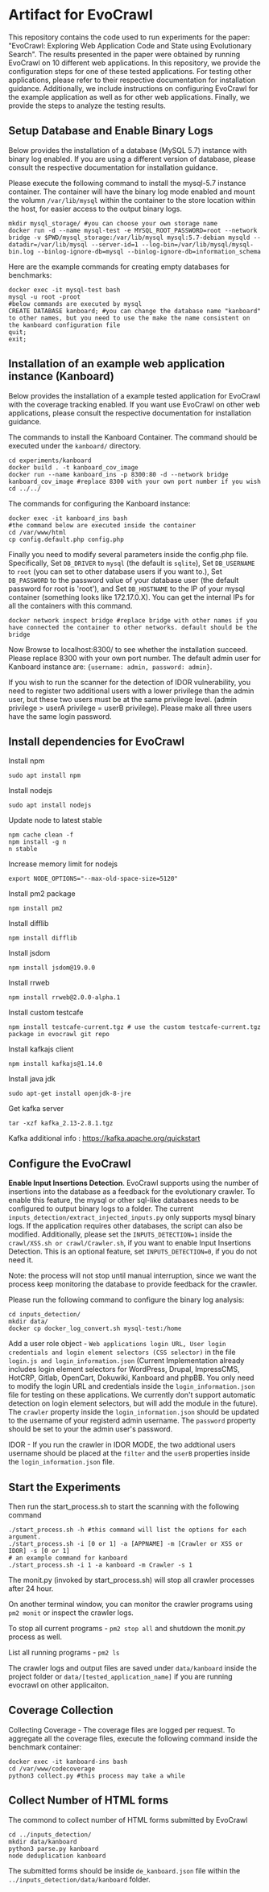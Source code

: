 
# Artifact for EvoCrawl #
This repository contains the code used to run experiments for the paper: "EvoCrawl: Exploring Web Application Code and State using Evolutionary Search". The results presented in the paper were obtained by running EvoCrawl on 10 different web applications. In this repository, we provide the configuration steps for one of these tested applications. For testing other applications, please refer to their respective documentation for installation guidance. Additionally, we include instructions on configuring EvoCrawl for the example application as well as for other web applications. Finally, we provide the steps to analyze the testing results.

## Setup Database and Enable Binary Logs ##
Below provides the installation of a database (MySQL 5.7) instance with binary log enabled. If you are using a different version of database, please consult the respective documentation for installation guidance.

Please execute the following command to install the mysql-5.7 instance container. The container will have the binary log mode enabled and mount the volumn `/var/lib/mysql` within the container to the store location within the host, for easier access to the output binary logs.
```
mkdir mysql_storage/ #you can choose your own storage name
docker run -d --name mysql-test -e MYSQL_ROOT_PASSWORD=root --network bridge -v $PWD/mysql_storage:/var/lib/mysql mysql:5.7-debian mysqld --datadir=/var/lib/mysql --server-id=1 --log-bin=/var/lib/mysql/mysql-bin.log --binlog-ignore-db=mysql --binlog-ignore-db=information_schema
```

Here are the example commands for creating empty databases for benchmarks:

```
docker exec -it mysql-test bash
mysql -u root -proot
#below commands are executed by mysql
CREATE DATABASE kanboard; #you can change the database name "kanboard" to other names, but you need to use the make the name consistent on the kanboard configuration file
quit;
exit;
```

## Installation of an example web application instance (Kanboard) ##
Below provides the installation of a example tested application for EvoCrawl with the coverage tracking enabled. If you want use EvoCrawl on other web applications, please consult the respective documentation for installation guidance.

The commands to install the Kanboard Container. The command should be executed under the `kanboard/` directory.
```
cd experiments/kanboard
docker build . -t kanboard_cov_image
docker run --name kanboard_ins -p 8300:80 -d --network bridge kanboard_cov_image #replace 8300 with your own port number if you wish
cd ../../
```

The commands for configuring the Kanboard instance:
```
docker exec -it kanboard_ins bash
#the command below are executed inside the container
cd /var/www/html
cp config.default.php config.php
```
Finally you need to modify several parameters inside the config.php file. Specifically, Set `DB_DRIVER` to `mysql` (the default is `sqlite`), Set `DB_USERNAME` to `root` (you can set to other database users if you want to.), Set `DB_PASSWORD` to the password value of your database user (the default password for root is 'root'), and Set `DB_HOSTNAME` to the IP of your mysql container (something looks like 172.17.0.X). You can get the internal IPs for all the containers with this command.

```
docker network inspect bridge #replace bridge with other names if you have connected the container to other networks. default should be the bridge
```

Now Browse to localhost:8300/ to see whether the installation succeed. Please replace 8300 with your own port number.
The default admin user for Kanboard instance are: `{username: admin, password: admin}`.

If you wish to run the scanner for the detection of IDOR vulnerability, you need to register two additional users with a lower privilege than the admin user, but these two users must be at the same privilege level. (admin privilege > userA privilege = userB privilege). Please make all three users have the same login password.

## Install dependencies for EvoCrawl ##

Install npm
```
sudo apt install npm
```

Install nodejs
```
sudo apt install nodejs
```

Update node to latest stable 
```
npm cache clean -f
npm install -g n
n stable
```

Increase memory limit for nodejs
```
export NODE_OPTIONS="--max-old-space-size=5120"
```

Install pm2 package
```
npm install pm2
```

Install difflib
```
npm install difflib
```

Install jsdom
```
npm install jsdom@19.0.0
```

Install rrweb

```
npm install rrweb@2.0.0-alpha.1
```

Install custom testcafe
```
npm install testcafe-current.tgz # use the custom testcafe-current.tgz package in evocrawl git repo
```

Install kafkajs client
```
npm install kafkajs@1.14.0
```

Install java jdk
```
sudo apt-get install openjdk-8-jre
```

Get kafka server
```
tar -xzf kafka_2.13-2.8.1.tgz
```

Kafka additional info : https://kafka.apache.org/quickstart


## Configure the EvoCrawl ##
**Enable Input Insertions Detection**. EvoCrawl supports using the number of insertions into the database as a feedback for the evolutionary crawler. To enable this feature, the mysql or other sql-like databases needs to be configured to output binary logs to a folder. The current ```inputs_detection/extract_injected_inputs.py``` only supports mysql binary logs. If the application requires other databases, the script can also be modified. Additionally, please set the ```INPUTS_DETECTION=1``` inside the ```crawl/XSS.sh or crawl/Crawler.sh```, if you want to enable Input Insertions Detection. This is an optional feature, set ```INPUTS_DETECTION=0```, if you do not need it.

Note: the process will not stop until manual interruption, since we want the process keep monitoring the database to provide feedback for the crawler. 

Please run the following command to configure the binary log analysis:
```
cd inputs_detection/
mkdir data/
docker cp docker_log_convert.sh mysql-test:/home
```

Add a user role object - ```Web applications login URL, User login credentials and login element selectors (CSS selector)``` in the file `login.js and login_information.json`
(Current Implementation already includes login element selectors for WordPress, Drupal, ImpressCMS, HotCRP, Gitlab, OpenCart, Dokuwiki, Kanboard and phpBB. You only need to modify the login URL and credentials inside the `login_information.json` file for testing on these applications. We currently don't support automatic detection on login element selectors, but will add the module in the future). The `crawler` property inside the `login_information.json` should be updated to the username of your registerd admin username. The `password` property should be set to your the admin user's password.

IDOR - If you run the crawler in IDOR MODE, the two addtional users username should be placed at the `filter` and the `userB` properties inside the `login_information.json` file.

## Start the Experiments ##

Then run the start_process.sh to start the scanning with the following command

```
./start_process.sh -h #this command will list the options for each argument.
./start_process.sh -i [0 or 1] -a [APPNAME] -m [Crawler or XSS or IDOR] -s [0 or 1]
# an example command for kanboard
./start_process.sh -i 1 -a kanboard -m Crawler -s 1
```

The monit.py (invoked by start_process.sh) will stop all crawler processes after 24 hour.

On another terminal window, you can monitor the crawler programs using `pm2 monit` or inspect the crawler logs.

To stop all current programs - `pm2 stop all` and shutdown the monit.py process as well.

List all running programs - `pm2 ls`

The crawler logs and output files are saved under `data/kanboard` inside the project folder or `data/[tested_application_name]` if you are running evocrawl on other applicaiton.


## Coverage Collection ##
Collecting Coverage - The coverage files are logged per request. To aggregate all the coverage files, execute the following command inside the benchmark container:
```
docker exec -it kanboard-ins bash
cd /var/www/codecoverage
python3 collect.py #this process may take a while
``` 

## Collect Number of HTML forms ##
The commond to collect number of HTML forms submitted by EvoCrawl
```
cd ../inputs_detection/
mkdir data/kanboard
python3 parse.py kanboard
node deduplication kanboard
```

The submitted forms should be inside `de_kanboard.json` file within the `../inputs_detection/data/kanboard` folder.